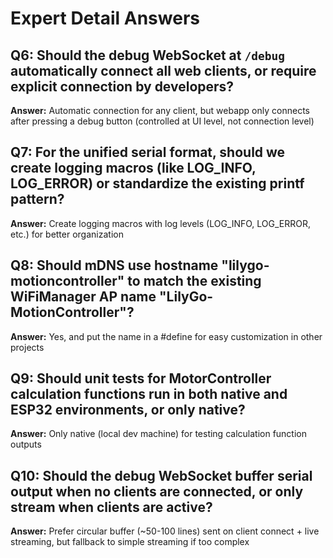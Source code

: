 # Expert Detail Answers

## Q6: Should the debug WebSocket at `/debug` automatically connect all web clients, or require explicit connection by developers?
**Answer:** Automatic connection for any client, but webapp only connects after pressing a debug button (controlled at UI level, not connection level)

## Q7: For the unified serial format, should we create logging macros (like LOG_INFO, LOG_ERROR) or standardize the existing printf pattern?
**Answer:** Create logging macros with log levels (LOG_INFO, LOG_ERROR, etc.) for better organization

## Q8: Should mDNS use hostname "lilygo-motioncontroller" to match the existing WiFiManager AP name "LilyGo-MotionController"?
**Answer:** Yes, and put the name in a #define for easy customization in other projects

## Q9: Should unit tests for MotorController calculation functions run in both native and ESP32 environments, or only native?
**Answer:** Only native (local dev machine) for testing calculation function outputs

## Q10: Should the debug WebSocket buffer serial output when no clients are connected, or only stream when clients are active?
**Answer:** Prefer circular buffer (~50-100 lines) sent on client connect + live streaming, but fallback to simple streaming if too complex